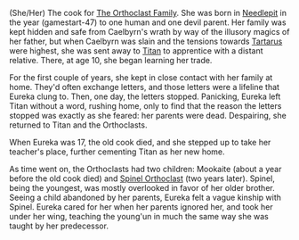 (She/Her) The cook for [The Orthoclast Family](The%20Orthoclast%20Family.md). She was born in [Needlepit](Needlepit) in the year (gamestart-47) to one human and one devil parent. Her family was kept hidden and safe from Caelbyrn's wrath by way of the illusory magics of her father, but when Caelbyrn was slain and the tensions towards [Tartarus](Tartarus) were highest, she was sent away to [Titan](../../Locations/Titan.md) to apprentice with a distant relative. There, at age 10, she began learning her trade.

For the first couple of years, she kept in close contact with her family at home. They'd often exchange letters, and those letters were a lifeline that Eureka clung to. Then, one day, the letters stopped. Panicking, Eureka left Titan without a word, rushing home, only to find that the reason the letters stopped was exactly as she feared: her parents were dead. Despairing, she returned to Titan and the Orthoclasts. 

When Eureka was 17, the old cook died, and she stepped up to take her teacher's place, further cementing Titan as her new home.

As time went on, the Orthoclasts had two children: Mookaite (about a year before the old cook died) and [Spinel Orthoclast](Spinel%20Orthoclast) (two years later). Spinel, being the youngest, was mostly overlooked in favor of her older brother. Seeing a child abandoned by her parents, Eureka felt a vague kinship with Spinel. Eureka cared for her when her parents ignored her, and took her under her wing, teaching the young'un in much the same way she was taught by her predecessor.